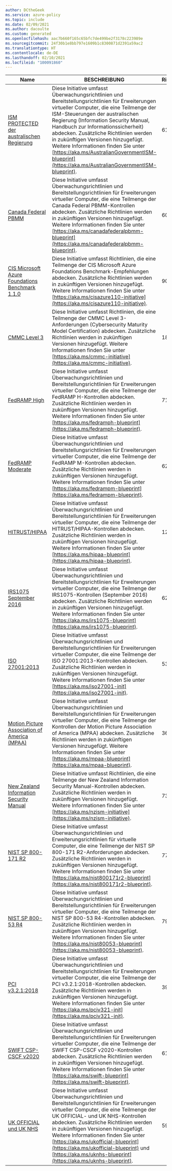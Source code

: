 ```yaml
---
author: DCtheGeek
ms.service: azure-policy
ms.topic: include
ms.date: 02/09/2021
ms.author: dacoulte
ms.custom: generated
ms.openlocfilehash: aac7b660f165c65bfc7de499be2f3178c223989e
ms.sourcegitcommit: 24f30b1e8bb797e1609b1c8300871d2391a59ac2
ms.translationtype: HT
ms.contentlocale: de-DE
ms.lasthandoff: 02/10/2021
ms.locfileid: "100091860"
---
```

|Name |BESCHREIBUNG |Richtlinien |Version |
|---|---|---|---|
|[ISM PROTECTED der australischen Regierung](https://github.com/Azure/azure-policy/blob/master/built-in-policies/policySetDefinitions/Regulatory%20Compliance/IRAP_Audit.json) |Diese Initiative umfasst Überwachungsrichtlinien und Bereitstellungsrichtlinien für Erweiterungen virtueller Computer, die eine Teilmenge der ISM-Steuerungen der australischen Regierung (Information Security Manual, Handbuch zur Informationssicherheit) abdecken. Zusätzliche Richtlinien werden in zukünftigen Versionen hinzugefügt. Weitere Informationen finden Sie unter [https://aka.ms/AustralianGovernmentISM-blueprint](https://aka.ms/AustralianGovernmentISM-blueprint). |61 |4.0.1-preview |
|[Canada Federal PBMM](https://github.com/Azure/azure-policy/blob/master/built-in-policies/policySetDefinitions/Regulatory%20Compliance/CanadaFederalPBMM_audit.json) |Diese Initiative umfasst Überwachungsrichtlinien und Bereitstellungsrichtlinien für Erweiterungen virtueller Computer, die eine Teilmenge der Canada Federal PBMM-Kontrollen abdecken. Zusätzliche Richtlinien werden in zukünftigen Versionen hinzugefügt. Weitere Informationen finden Sie unter [https://aka.ms/canadafederalpbmm-blueprint](https://aka.ms/canadafederalpbmm-blueprint). |60 |4.0.1 |
|[CIS Microsoft Azure Foundations Benchmark 1.1.0](https://github.com/Azure/azure-policy/blob/master/built-in-policies/policySetDefinitions/Regulatory%20Compliance/CISv1_1_0.json) |Diese Initiative umfasst Richtlinien, die eine Teilmenge der CIS Microsoft Azure Foundations Benchmark-Empfehlungen abdecken. Zusätzliche Richtlinien werden in zukünftigen Versionen hinzugefügt. Weitere Informationen finden Sie unter [https://aka.ms/cisazure110-initiative](https://aka.ms/cisazure110-initiative). |90 |9.0.0 |
|[CMMC Level 3](https://github.com/Azure/azure-policy/blob/master/built-in-policies/policySetDefinitions/Regulatory%20Compliance/CMMC_L3.json) |Diese Initiative umfasst Richtlinien, die eine Teilmenge der CMMC Level 3-Anforderungen (Cybersecurity Maturity Model Certification) abdecken. Zusätzliche Richtlinien werden in zukünftigen Versionen hinzugefügt. Weitere Informationen finden Sie unter [https://aka.ms/cmmc-initiative](https://aka.ms/cmmc-initiative). |181 |2.0.1-preview |
|[FedRAMP High](https://github.com/Azure/azure-policy/blob/master/built-in-policies/policySetDefinitions/Regulatory%20Compliance/FedRAMP_H_audit.json) |Diese Initiative umfasst Überwachungsrichtlinien und Bereitstellungsrichtlinien für Erweiterungen virtueller Computer, die eine Teilmenge der FedRAMP H-Kontrollen abdecken. Zusätzliche Richtlinien werden in zukünftigen Versionen hinzugefügt. Weitere Informationen finden Sie unter [https://aka.ms/fedramph-blueprint](https://aka.ms/fedramph-blueprint). |71 |4.0.1 |
|[FedRAMP Moderate](https://github.com/Azure/azure-policy/blob/master/built-in-policies/policySetDefinitions/Regulatory%20Compliance/FedRAMP_M_audit.json) |Diese Initiative umfasst Überwachungsrichtlinien und Bereitstellungsrichtlinien für Erweiterungen virtueller Computer, die eine Teilmenge der FedRAMP M-Kontrollen abdecken. Zusätzliche Richtlinien werden in zukünftigen Versionen hinzugefügt. Weitere Informationen finden Sie unter [https://aka.ms/fedrampm-blueprint](https://aka.ms/fedrampm-blueprint). |62 |4.0.1 |
|[HITRUST/HIPAA](https://github.com/Azure/azure-policy/blob/master/built-in-policies/policySetDefinitions/Regulatory%20Compliance/HIPAA_HITRUST_audit.json) |Diese Initiative umfasst Überwachungsrichtlinien und Bereitstellungsrichtlinien für Erweiterungen virtueller Computer, die eine Teilmenge der HITRUST/HIPAA-Kontrollen abdecken. Zusätzliche Richtlinien werden in zukünftigen Versionen hinzugefügt. Weitere Informationen finden Sie unter [https://aka.ms/hipaa-blueprint](https://aka.ms/hipaa-blueprint). |120 |5.0.1 |
|[IRS1075 September 2016](https://github.com/Azure/azure-policy/blob/master/built-in-policies/policySetDefinitions/Regulatory%20Compliance/IRS1075_audit.json) |Diese Initiative umfasst Überwachungsrichtlinien und Bereitstellungsrichtlinien für Erweiterungen virtueller Computer, die eine Teilmenge der IRS1075-Kontrollen (September 2016) abdecken. Zusätzliche Richtlinien werden in zukünftigen Versionen hinzugefügt. Weitere Informationen finden Sie unter [https://aka.ms/irs1075-blueprint](https://aka.ms/irs1075-blueprint). |62 |4.0.1 |
|[ISO 27001:2013](https://github.com/Azure/azure-policy/blob/master/built-in-policies/policySetDefinitions/Regulatory%20Compliance/ISO27001_2013_audit.json) |Diese Initiative umfasst Überwachungsrichtlinien und Bereitstellungsrichtlinien für Erweiterungen virtueller Computer, die eine Teilmenge der ISO 27001:2013-Kontrollen abdecken. Zusätzliche Richtlinien werden in zukünftigen Versionen hinzugefügt. Weitere Informationen finden Sie unter [https://aka.ms/iso27001-init](https://aka.ms/iso27001-init). |53 |4.0.2 |
|[Motion Picture Association of America (MPAA)](https://github.com/Azure/azure-policy/blob/master/built-in-policies/policySetDefinitions/Regulatory%20Compliance/Media_audit.json) |Diese Initiative umfasst Überwachungsrichtlinien und Bereitstellungsrichtlinien für Erweiterungen virtueller Computer, die eine Teilmenge der Kontrollen der Motion Picture Association of America (MPAA) abdecken. Zusätzliche Richtlinien werden in zukünftigen Versionen hinzugefügt. Weitere Informationen finden Sie unter [https://aka.ms/mpaa-blueprint](https://aka.ms/mpaa-blueprint). |36 |4.0.1-preview |
|[New Zealand Information Security Manual](https://github.com/Azure/azure-policy/blob/master/built-in-policies/policySetDefinitions/Regulatory%20Compliance/nz_ism.json) |Diese Initiative umfasst Richtlinien, die eine Teilmenge der New Zealand Information Security Manual-Kontrollen abdecken. Zusätzliche Richtlinien werden in zukünftigen Versionen hinzugefügt. Weitere Informationen finden Sie unter [https://aka.ms/nzism-initiative](https://aka.ms/nzism-initiative). |73 |1.0.1-preview |
|[NIST SP 800-171 R2](https://github.com/Azure/azure-policy/blob/master/built-in-policies/policySetDefinitions/Regulatory%20Compliance/NIST800-171_audit.json) |Diese Initiative umfasst Überwachungsrichtlinien und Erweiterungsrichtlinien für virtuelle Computer, die eine Teilmenge der NIST SP 800-171 R2-Anforderungen abdecken. Zusätzliche Richtlinien werden in zukünftigen Versionen hinzugefügt. Weitere Informationen finden Sie unter [https://aka.ms/nist800171r2-blueprint](https://aka.ms/nist800171r2-blueprint). |77 |5.0.1-preview |
|[NIST SP 800-53 R4](https://github.com/Azure/azure-policy/blob/master/built-in-policies/policySetDefinitions/Regulatory%20Compliance/NIST80053_audit.json) |Diese Initiative umfasst Überwachungsrichtlinien und Bereitstellungsrichtlinien für Erweiterungen virtueller Computer, die eine Teilmenge der NIST SP 800-53 R4-Kontrollen abdecken. Zusätzliche Richtlinien werden in zukünftigen Versionen hinzugefügt. Weitere Informationen finden Sie unter [https://aka.ms/nist80053-blueprint](https://aka.ms/nist80053-blueprint). |790 |4.0.1 |
|[PCI v3.2.1:2018](https://github.com/Azure/azure-policy/blob/master/built-in-policies/policySetDefinitions/Regulatory%20Compliance/PCIv3_2_1_2018_audit.json) |Diese Initiative umfasst Überwachungsrichtlinien und Bereitstellungsrichtlinien für Erweiterungen virtueller Computer, die eine Teilmenge der PCI v3.2.1:2018-Kontrollen abdecken. Zusätzliche Richtlinien werden in zukünftigen Versionen hinzugefügt. Weitere Informationen finden Sie unter [https://aka.ms/pciv321-init](https://aka.ms/pciv321-init). |39 |3.0.1-preview |
|[SWIFT CSP-CSCF v2020](https://github.com/Azure/azure-policy/blob/master/built-in-policies/policySetDefinitions/Regulatory%20Compliance/SWIFTv2020_audit.json) |Diese Initiative umfasst Überwachungsrichtlinien und Bereitstellungsrichtlinien für Erweiterungen virtueller Computer, die eine Teilmenge der SWIFT CSP-CSCF v2020-Kontrollen abdecken. Zusätzliche Richtlinien werden in zukünftigen Versionen hinzugefügt. Weitere Informationen finden Sie unter [https://aka.ms/swift-blueprint](https://aka.ms/swift-blueprint). |61 |3.0.1-preview |
|[UK OFFICIAL und UK NHS](https://github.com/Azure/azure-policy/blob/master/built-in-policies/policySetDefinitions/Regulatory%20Compliance/ukofficial_audit.json) |Diese Initiative umfasst Überwachungsrichtlinien und Bereitstellungsrichtlinien für Erweiterungen virtueller Computer, die eine Teilmenge der UK OFFICIAL- und UK NHS-Kontrollen abdecken. Zusätzliche Richtlinien werden in zukünftigen Versionen hinzugefügt. Weitere Informationen finden Sie unter [https://aka.ms/ukofficial-blueprint](https://aka.ms/ukofficial-blueprint) und [https://aka.ms/uknhs-blueprint](https://aka.ms/uknhs-blueprint). |59 |5.0.1 |
